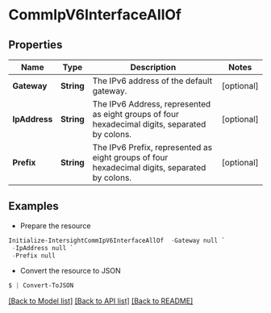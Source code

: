 # CommIpV6InterfaceAllOf
## Properties

Name | Type | Description | Notes
------------ | ------------- | ------------- | -------------
**Gateway** | **String** | The IPv6 address of the default gateway. | [optional] 
**IpAddress** | **String** | The IPv6 Address, represented as eight groups of four hexadecimal digits, separated by colons. | [optional] 
**Prefix** | **String** | The IPv6 Prefix, represented as eight groups of four hexadecimal digits, separated by colons. | [optional] 

## Examples

- Prepare the resource
```powershell
Initialize-IntersightCommIpV6InterfaceAllOf  -Gateway null `
 -IpAddress null `
 -Prefix null
```

- Convert the resource to JSON
```powershell
$ | Convert-ToJSON
```

[[Back to Model list]](../README.md#documentation-for-models) [[Back to API list]](../README.md#documentation-for-api-endpoints) [[Back to README]](../README.md)

